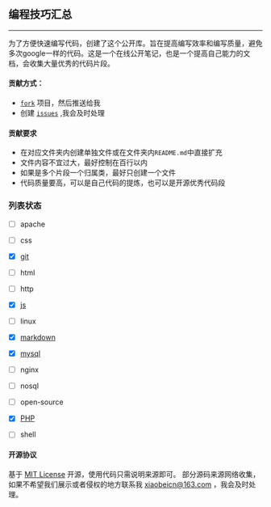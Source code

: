 ## 编程技巧汇总

----

为了方便快速编写代码，创建了这个公开库。旨在提高编写效率和编写质量，避免多次google一样的代码。这是一个在线公开笔记，也是一个提高自己能力的文档，会收集大量优秀的代码片段。

#### 贡献方式：

* [`fork`](https://github.com/xiaobeicn/programming-skills-summary/fork) 项目，然后推送给我
* 创建 [`issues`](https://github.com/xiaobeicn/programming-skills-summary/issues/new) ,我会及时处理

#### 贡献要求

* 在对应文件夹内创建单独文件或在文件夹内`README.md`中直接扩充
* 文件内容不宜过大，最好控制在百行以内
* 如果是多个片段一个归属类，最好只创建一个文件
* 代码质量要高，可以是自己代码的提炼，也可以是开源优秀代码段

### 列表状态

- [ ] apache
- [ ] css
- [x] [git](https://github.com/xiaobeicn/programming-skills-summary/tree/master/git)
- [ ] html
- [ ] http
- [x] [js](https://github.com/xiaobeicn/programming-skills-summary/tree/master/js)
- [ ] linux
- [x] [markdown](https://github.com/xiaobeicn/programming-skills-summary/tree/master/markdown)
- [x] [mysql](https://github.com/xiaobeicn/programming-skills-summary/tree/master/mysql)
- [ ] nginx
- [ ] nosql
- [ ] open-source
- [x] [PHP](https://github.com/xiaobeicn/programming-skills-summary/tree/master/php)
- [ ] shell


#### 开源协议
基于 [MIT License](https://github.com/xiaobeicn/programming-skills-summary/blob/master/LICENSE) 开源，使用代码只需说明来源即可。
部分源码来源网络收集，如果不希望我们展示或者侵权的地方联系我 <xiaobeicn@163.com> ，我会及时处理。

